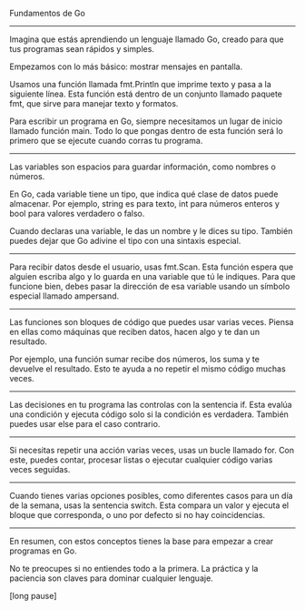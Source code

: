 Fundamentos de Go

---

Imagina que estás aprendiendo un lenguaje llamado Go, creado para que tus programas sean rápidos y simples.

Empezamos con lo más básico: mostrar mensajes en pantalla.

Usamos una función llamada fmt.Println que imprime texto y pasa a la siguiente línea. Esta función está dentro de un conjunto llamado paquete fmt, que sirve para manejar texto y formatos.

Para escribir un programa en Go, siempre necesitamos un lugar de inicio llamado función main. Todo lo que pongas dentro de esta función será lo primero que se ejecute cuando corras tu programa.

---

Las variables son espacios para guardar información, como nombres o números.

En Go, cada variable tiene un tipo, que indica qué clase de datos puede almacenar. Por ejemplo, string es para texto, int para números enteros y bool para valores verdadero o falso.

Cuando declaras una variable, le das un nombre y le dices su tipo. También puedes dejar que Go adivine el tipo con una sintaxis especial.

---

Para recibir datos desde el usuario, usas fmt.Scan. Esta función espera que alguien escriba algo y lo guarda en una variable que tú le indiques. Para que funcione bien, debes pasar la dirección de esa variable usando un símbolo especial llamado ampersand.

---

Las funciones son bloques de código que puedes usar varias veces. Piensa en ellas como máquinas que reciben datos, hacen algo y te dan un resultado.

Por ejemplo, una función sumar recibe dos números, los suma y te devuelve el resultado. Esto te ayuda a no repetir el mismo código muchas veces.

---

Las decisiones en tu programa las controlas con la sentencia if. Esta evalúa una condición y ejecuta código solo si la condición es verdadera. También puedes usar else para el caso contrario.

---

Si necesitas repetir una acción varias veces, usas un bucle llamado for. Con este, puedes contar, procesar listas o ejecutar cualquier código varias veces seguidas.

---

Cuando tienes varias opciones posibles, como diferentes casos para un día de la semana, usas la sentencia switch. Esta compara un valor y ejecuta el bloque que corresponda, o uno por defecto si no hay coincidencias.

---

En resumen, con estos conceptos tienes la base para empezar a crear programas en Go.

No te preocupes si no entiendes todo a la primera. La práctica y la paciencia son claves para dominar cualquier lenguaje.

[long pause]
